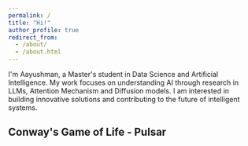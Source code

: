 ```yaml
---
permalink: /
title: "Hi!"
author_profile: true
redirect_from: 
  - /about/
  - /about.html
---
```




I'm Aayushman, a Master's student in Data Science and Artificial Intelligence. My work focuses on understanding AI through research in LLMs, Attention Mechanism and Diffusion models. I am interested in building innovative solutions and contributing to the future of intelligent systems.

## Conway's Game of Life - Pulsar

<canvas id="gameCanvas" width="340" height="340"></canvas>

<script>
  // JavaScript for Conway's Game of Life Pulsar
  const canvas = document.getElementById('gameCanvas');
  const ctx = canvas.getContext('2d');
  const gridSize = 17;
  const cellSize = 20;
  let grid = initializePulsar();

  function initializePulsar() {
    // Initialize a 17x17 grid with the pulsar pattern
    let grid = Array(gridSize).fill().map(() => Array(gridSize).fill(0));
    const pulsar = [
      [0,0,0,0,0,0,0,0,0,0,0,0,0,0,0,0,0],
      [0,0,0,0,0,0,0,0,0,0,0,0,0,0,0,0,0],
      [0,0,0,0,1,1,1,0,0,0,1,1,1,0,0,0,0],
      [0,0,0,0,0,0,0,0,0,0,0,0,0,0,0,0,0],
      [0,0,1,0,0,0,0,1,0,1,0,0,0,0,1,0,0],
      [0,0,1,0,0,0,0,1,0,1,0,0,0,0,1,0,0],
      [0,0,1,0,0,0,0,1,0,1,0,0,0,0,1,0,0],
      [0,0,0,0,1,1,1,0,0,0,1,1,1,0,0,0,0],
      [0,0,0,0,0,0,0,0,0,0,0,0,0,0,0,0,0],
      [0,0,0,0,1,1,1,0,0,0,1,1,1,0,0,0,0],
      [0,0,1,0,0,0,0,1,0,1,0,0,0,0,1,0,0],
      [0,0,1,0,0,0,0,1,0,1,0,0,0,0,1,0,0],
      [0,0,1,0,0,0,0,1,0,1,0,0,0,0,1,0,0],
      [0,0,0,0,0,0,0,0,0,0,0,0,0,0,0,0,0],
      [0,0,0,0,1,1,1,0,0,0,1,1,1,0,0,0,0],
      [0,0,0,0,0,0,0,0,0,0,0,0,0,0,0,0,0],
      [0,0,0,0,0,0,0,0,0,0,0,0,0,0,0,0,0]
    ];
    return pulsar;
  }

  function drawGrid() {
    ctx.clearRect(0, 0, canvas.width, canvas.height);
    for (let i = 0; i < gridSize; i++) {
      for (let j = 0; j < gridSize; j++) {
        ctx.fillStyle = grid[i][j] ? 'black' : 'white';
        ctx.fillRect(j * cellSize, i * cellSize, cellSize - 1, cellSize - 1);
      }
    }
  }

  function getNextGeneration() {
    let newGrid = Array(gridSize).fill().map(() => Array(gridSize).fill(0));
    for (let i = 0; i < gridSize; i++) {
      for (let j = 0; j < gridSize; j++) {
        let neighbors = countNeighbors(i, j);
        if (grid[i][j] === 1 && (neighbors < 2 || neighbors > 3)) {
          newGrid[i][j] = 0; // Cell dies
        } else if (grid[i][j] === 0 && neighbors === 3) {
          newGrid[i][j] = 1; // Cell becomes alive
        } else {
          newGrid[i][j] = grid[i][j]; // Cell stays the same
        }
      }
    }
    return newGrid;
  }

  function countNeighbors(i, j) {
    let count = 0;
    for (let di = -1; di <= 1; di++) {
      for (let dj = -1; dj <= 1; dj++) {
        if (di === 0 && dj === 0) continue;
        let ni = i + di;
        let nj = j + dj;
        if (ni >= 0 && ni < gridSize && nj >= 0 && nj < gridSize) {
          count += grid[ni][nj];
        }
      }
    }
    return count;
  }

  function update() {
    grid = getNextGeneration();
    drawGrid();
  }

  // Draw initial grid
  drawGrid();

  // Animate the pulsar
  setInterval(update, 500); // Update every 500ms
</script>